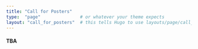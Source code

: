 ```yaml
---
title: "Call for Posters"
type:  "page"               # or whatever your theme expects
layout: "call_for_posters"  # this tells Hugo to use layouts/page/call_for_full_papers.html
---
```


#### TBA
